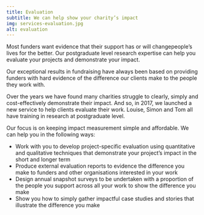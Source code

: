 ```yaml
---
title: Evaluation
subtitle: We can help show your charity’s impact
img: services-evaluation.jpg
alt: evaluation
---
```


<p class="text-lg font-medium">Most funders want evidence that their support has or will changepeople’s lives for the better. Our postgraduate level research expertise can help you evaluate your projects and demonstrate your impact.</p>
 
Our exceptional results in fundraising have always been based on providing funders with hard evidence of the difference our clients make to the people they work with.

Over the years we have found many charities struggle to clearly, simply and cost-effectively demonstrate their impact. And so, in 2017, we launched a new service to help clients evaluate their work. Louise, Simon and Tom all have training in research at postgraduate level.

Our focus is on keeping impact measurement simple and affordable. We can help you in the following ways:

- Work with you to develop project-specific evaluation using quantitative and qualitative techniques that demonstrate your project’s impact in the short and longer term
- Produce external evaluation reports to evidence the difference you make to funders and other organisations interested in your work
- Design annual snapshot surveys to be undertaken with a proportion of the people you support across all your work to show the difference you make
- Show you how to simply gather impactful case studies and stories that illustrate the difference you make
